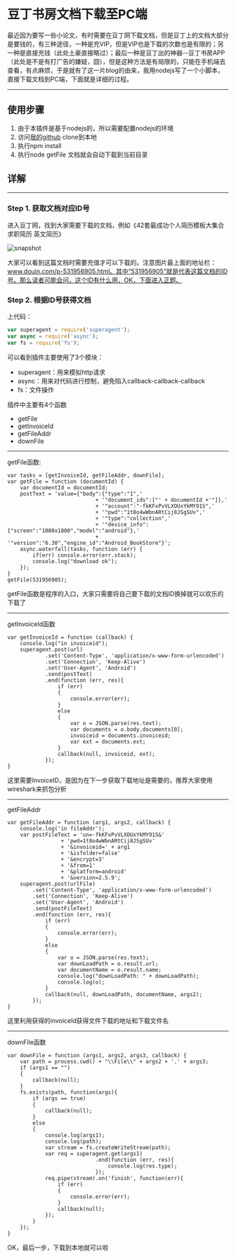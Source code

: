 # 豆丁书房文档下载至PC端

最近因为要写一些小论文，有时需要在豆丁网下载文档，但是豆丁上的文档大部分是要钱的，有三种途径，一种是充VIP，但是VIP也是下载的次数也是有限的；另一种是直接充钱（此处土豪直接略过）；最后一种是豆丁出的神器--豆丁书房APP（此处是不是有打广告的嫌疑，囧），但是这种方法是有局限的，只能在手机端去查看，有点麻烦，于是就有了这一片blog的由来，我用nodejs写了一个小脚本，直接下载文档到PC端，下面就是详细的过程。

---
## 使用步骤
1. 由于本插件是基于nodejs的，所以需要配置nodejs的环境
2. 访问[我的github](https://github.com/lihang1870719/douding-download) clone到本地
3. 执行npm install
4. 执行node getFile 文档就会自动下载到当前目录

## 详解
---
### Step 1. 获取文档对应ID号
进入豆丁网，找到大家需要下载的文档，例如《42套最成功个人简历模板大集合 求职简历 英文简历》

![snapshot](https://github.com/lihang1870719/douding-download/blob/master/snapshot.png?raw=true)

大家可以看到这篇文档时需要充值才可以下载的。注意图片最上面的地址栏：www.douin.com/p-531956905.html。其中“531956905”就是代表这篇文档的ID号。那么读者可能会问，这个ID有什么用，OK，下面进入正题。

### Step 2. 根据ID号获得文档
上代码：
``` javascript
var superagent = require('superagent');
var async = require('async');
var fs = require('fs');
```
可以看到插件主要使用了3个模块：

- superagent：用来模拟http请求
- async：用来对代码进行控制，避免陷入callback-callback-callback
- fs：文件操作

插件中主要有4个函数

- getFile
- getInvoiceId
- getFileAddr
- downFile

---
getFile函数:
```
var tasks = [getInvoiceId, getFileAddr, downFile];
var getFile = function (documentId) {
	var documentId = documentId;
	postText = 'value={"body":{"type":"1",' 
							+ '"document_ids":["' + documentId +'"]},' 
							+ '"account":"-fkKFxPvVLXOUxYkMY91S",'
							+ '"pwd":"1t8o4wWbnARtCij8JSgSUv",'
							+ '"type":"collection",'
							+ '"device_info":{"screen":"1080x1800","model":"android"},'
							+ '"version":"6.30","engine_id":"Android_BookStore"}';
	async.waterfall(tasks, function (err) {
		if(err) console.error(err.stack);
		console.log("download ok");
	});	
}
getFile(531956905);
```
getFile函数是程序的入口，大家只需要将自己要下载的文档ID换掉就可以欢乐的下载了

---
getInvoiceId函数
```
var getInvoiceId = function (callback) {
	console.log("in invoiceid");
	superagent.post(url)
			.set('Content-Type', 'application/x-www-form-urlencoded')
			.set('Connection', 'Keep-Alive')
			.set('User-Agent', 'Android')
			.send(postText)
			.end(function (err, res){
				if (err)
				{
					console.error(err);
				}
				else
				{
					var o = JSON.parse(res.text);
					var documents = o.body.documents[0];
					invoiceid = documents.invoiceid;
					var ext = documents.ext;
				}
				callback(null, invoiceid, ext);
			});
}
```
这里需要InvoiceID，是因为在下一步获取下载地址是需要的，推荐大家使用wireshark来抓包分析

---
getFileAddr
```
var getFileAddr = function (arg1, args2, callback) {
	console.log('in fileAddr');
	var postFileText = 'un=-fkKFxPvVLXOUxYkMY91S&'
				 + 'pwd=1t8o4wWbnARtCij8JSgSUv'
				 + '&invoiceid=' + arg1
				 + '&isfolder=false'
				 + '&encrypt=3'
				 + '&from=1'
				 + '&platform=android'
				 + '&version=2.5.9';
	superagent.post(urlFile)
		.set('Content-Type', 'application/x-www-form-urlencoded')
		.set('Connection', 'Keep-Alive')
		.set('User-Agent', 'Android')
		.send(postFileText)
		.end(function (err, res){
			if (err)
			{
				console.error(err);
			}
			else
			{
				var o = JSON.parse(res.text);
				var downLoadPath = o.result.url;
				var documentName = o.result.name;
				console.log("downLoadPath: " + downLoadPath);
				console.log(o);
			}
			callback(null, downLoadPath, documentName, args2);
		});	
}
```
这里利用获得的invoiceId获得文件下载的地址和下载文件名

---
downFile函数
```
var downFile = function (args1, args2, args3, callback) {
	var path = process.cwd() + "\\File\\" + args2 + '.' + args3;
	if (args1 == "")
	{
		callback(null);
	}
	fs.exists(path, function(args){
		if (args == true)
		{
			callback(null);
		}
		else
		{
			console.log(args1);
			console.log(path);
			var stream = fs.createWriteStream(path);
			var req = superagent.get(args1)
							.end(function (err, res){
								console.log(res.type);
							});
			req.pipe(stream).on('finish', function(err){
				if (err)
				{
					console.error(err);
				}
				callback(null);
			});
		}
	});
}
```
OK，最后一步，下载到本地就可以啦






